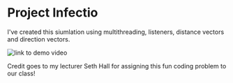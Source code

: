 # Project Infectio

I've created this siumlation using multithreading, listeners, distance vectors and direction vectors.

![link to demo video](https://gitlab.com/spacecatbug/human-zombie-simulator/-/raw/master/Demo.gif)

Credit goes to my lecturer Seth Hall for assigning this fun coding problem to our class!
